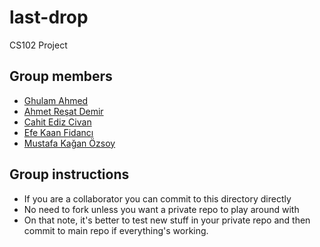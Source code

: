 # last-drop
CS102 Project

## Group members
- [Ghulam Ahmed](https://github.com/gahme)
- [Ahmet Reşat Demir](https://github.com/ahmetde)
- [Cahit Ediz Civan](https://github.com/Edizc)
- [Efe Kaan Fidancı](https://github.com/EfeKN)
- [Mustafa Kağan Özsoy](https://github.com/mkaganozsoy)


## Group instructions
- If you are a collaborator you can commit to this directory directly
- No need to fork unless you want a private repo to play around with
- On that note, it's better to test new stuff in your private repo and then commit to main repo if everything's working.
